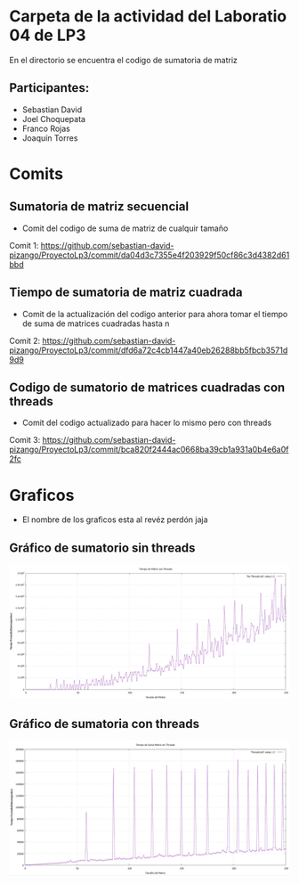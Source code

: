 # Carpeta de la actividad del Laboratio 04 de LP3

En el directorio se encuentra el codigo de sumatoria de matriz

## Participantes:
- Sebastian David
- Joel Choquepata
- Franco Rojas
- Joaquín Torres

# Comits

## Sumatoria de matriz secuencial

- Comit del codigo de suma de matriz de cualquir tamaño

Comit 1: https://github.com/sebastian-david-pizango/ProyectoLp3/commit/da04d3c7355e4f203929f50cf86c3d4382d61bbd

## Tiempo de sumatoria de matriz cuadrada

- Comit de la actualización del codigo anterior para ahora tomar el tiempo de suma de matrices cuadradas hasta n

Comit 2: https://github.com/sebastian-david-pizango/ProyectoLp3/commit/dfd6a72c4cb1447a40eb26288bb5fbcb3571d9d9

## Codigo de sumatorio de matrices cuadradas con threads

- Comit del codigo actualizado para hacer lo mismo pero con threads

Comit 3: https://github.com/sebastian-david-pizango/ProyectoLp3/commit/bca820f2444ac0668ba39cb1a931a0b4e6a0f2fc

# Graficos

- El nombre de los graficos esta al revéz perdón jaja


## Gráfico de sumatorio sin threads

![Grafico simulación sin](https://github.com/sebastian-david-pizango/ProyectoLp3/blob/master/Grupo/lab04/sin%20threads.png)

## Gráfico de sumatoria con threads 

![Grafico simulación con](https://github.com/sebastian-david-pizango/ProyectoLp3/blob/master/Grupo/lab04/con%20threads.png)
